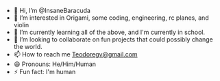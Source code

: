 - 👋 Hi, I’m @InsaneBaracuda
- 👀 I’m interested in Origami, some coding, engineering, rc planes, and violin
- 🌱 I’m currently learning all of the above, and I'm currently in school.
- 💞️ I’m looking to collaborate on fun projects that could possibly change the world.
- 📫 How to reach me Teodoregv@gmail.com
- 😄 Pronouns: He/Him/Human
- ⚡ Fun fact: I'm human

<!---
InsaneBaracuda/InsaneBaracuda is a ✨ special ✨ repository because its `README.md` (this file) appears on your GitHub profile.
You can click the Preview link to take a look at your changes.
--->
